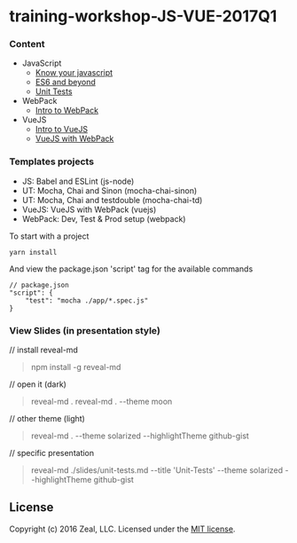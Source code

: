 # training-workshop-JS-VUE-2017Q1

### Content

- JavaScript
    + [Know your javascript](./slides/js-know-your-javascript.md)
    + [ES6 and beyond](./slides/js-es6-and-beyond.md)
    + [Unit Tests](./slides/unit-tests.md)
- WebPack
    + [Intro to WebPack](./slides/webpack.md)
- VueJS
    + [Intro to VueJS](./slides/vuejs.md)
    + [VueJS with WebPack](./slides/vuejs-webpack.md)

### Templates projects

- JS: Babel and ESLint (js-node)
- UT: Mocha, Chai and Sinon (mocha-chai-sinon)
- UT: Mocha, Chai and testdouble (mocha-chai-td)
- VueJS: VueJS with WebPack (vuejs)
- WebPack: Dev, Test & Prod setup (webpack)

To start with a project

    yarn install

And view the package.json 'script' tag for the available commands

    // package.json
    "script": {
        "test": "mocha ./app/*.spec.js"
    }

### View Slides (in presentation style)

// install reveal-md
> npm install -g reveal-md

// open it (dark)
> reveal-md .
> reveal-md . --theme moon

// other theme (light)
> reveal-md . --theme solarized --highlightTheme github-gist

// specific presentation
> reveal-md ./slides/unit-tests.md --title 'Unit-Tests' --theme solarized --highlightTheme github-gist

## License

Copyright (c) 2016 Zeal, LLC.  Licensed under the [MIT license](https://opensource.org/licenses/MIT).
